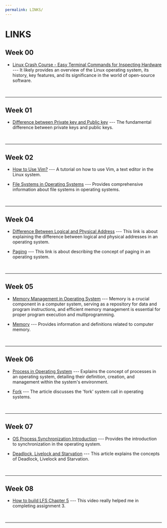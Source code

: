 ```yaml
---
permalink: LINKS/
---
```


# LINKS

## Week 00
* [Linux Crash Course - Easy Terminal Commands for Inspecting Hardware](https://www.geeksforgeeks.org/linux-tutorial/) --- 
It likely provides an overview of the Linux operating system, its history, key features, and its significance in the world of open-source software. 
<br>
<hr>

## Week 01
* [Difference between Private key and Public key](https://www.geeksforgeeks.org/difference-between-private-key-and-public-key/) ---
The fundamental difference between private keys and public keys.
<br>
<hr>

## Week 02
* [How to Use Vim?](https://www.freecodecamp.org/news/vim-beginners-guide/) ---
A tutorial on how to use Vim, a text editor in the Linux system.

* [File Systems in Operating Systems](https://www.geeksforgeeks.org/file-systems-in-operating-system/) ---
Provides comprehensive information about file systems in operating systems.
<br>
<hr>

## Week 04
* [Difference Between Logical and Physical Address](https://www.tutorialspoint.com/difference-between-logical-and-physical-address-in-operating-system) ---
This link is about explaining the difference between logical and physical addresses in an operating system.

* [Paging](https://unstop.com/blog/what-is-paging-in-os/) ---
This link is about describing the concept of paging in an operating system.
<br>
<hr>

## Week 05
* [Memory Management in Operating System](https://www.geeksforgeeks.org/memory-management-in-operating-system/) ---
Memory is a crucial component in a computer system, serving as a repository for data and program instructions, and efficient memory management is essential for proper program execution and multiprogramming.

* [Memory](https://www.computerhope.com/jargon/m/memory.htm) ---
Provides information and definitions related to computer memory.
<br>
<hr>

## Week 06
* [Process in Operating System](https://www.javatpoint.com/what-is-the-process-in-operating-system) ---
Explains the concept of processes in an operating system, detailing their definition, creation, and management within the system's environment.

* [Fork](https://www.geeksforgeeks.org/fork-system-call-in-operating-system/) ---
The article discusses the 'fork' system call in operating systems.
<br>
<hr>

## Week 07
* [OS Process Synchronization Introduction](https://www.javatpoint.com/os-process-synchronization-introduction) ---
Provides the introduction to synchronization in the operating system.

* [Deadlock, Livelock and Starvation](https://www.baeldung.com/cs/deadlock-livelock-starvation) ---
This article explains the concepts of Deadlock, Livelock and Starvation.
<br>
<hr>

## Week 08
* [How to build LFS Chapter 5](https://www.youtube.com/watch?v=uggsnHSELos&list=PLyc5xVO2uDsA5QPbtj_eYU8J0qrvU6315) ---
This video really helped me in completing assignment 3.
<br>
<hr>
